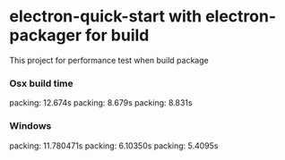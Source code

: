 # electron-quick-start with electron-packager for build

This project for performance test when build package

### Osx build time

packing: 12.674s
packing: 8.679s
packing: 8.831s

### Windows

packing: 11.780471s
packing: 6.10350s
packing: 5.4095s
